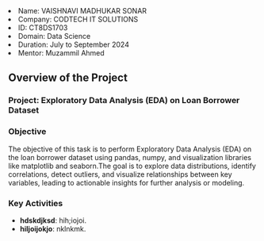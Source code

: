 <li> Name: VAISHNAVI MADHUKAR SONAR </li>
<li> Company: CODTECH IT SOLUTIONS</li>
<li> ID: CT8DS1703</li>
<li> Domain: Data Science</li>
<li> Duration: July to September 2024</li>
<li> Mentor: Muzammil Ahmed</li>


## Overview of the Project

### Project:  Exploratory Data Analysis (EDA) on Loan Borrower Dataset

### Objective
The objective of this task is to perform Exploratory Data Analysis (EDA) on the loan borrower dataset using pandas, numpy, and visualization libraries like matplotlib and seaborn.The goal is to explore data distributions, identify correlations, detect outliers, and visualize relationships between key variables, leading to actionable insights for further analysis or modeling.

### Key Activities

- **hdskdjksd**: hih;iojoi.
- **hiljoijokjo**: nklnkmk.
